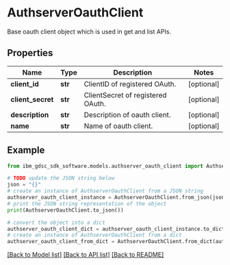 # AuthserverOauthClient

Base oauth client object which is used in get and list APIs.

## Properties

Name | Type | Description | Notes
------------ | ------------- | ------------- | -------------
**client_id** | **str** | ClientID of registered OAuth. | [optional] 
**client_secret** | **str** | ClientSecret of registered OAuth. | [optional] 
**description** | **str** | Description of oauth client. | [optional] 
**name** | **str** | Name of oauth client. | [optional] 

## Example

```python
from ibm_gdsc_sdk_software.models.authserver_oauth_client import AuthserverOauthClient

# TODO update the JSON string below
json = "{}"
# create an instance of AuthserverOauthClient from a JSON string
authserver_oauth_client_instance = AuthserverOauthClient.from_json(json)
# print the JSON string representation of the object
print(AuthserverOauthClient.to_json())

# convert the object into a dict
authserver_oauth_client_dict = authserver_oauth_client_instance.to_dict()
# create an instance of AuthserverOauthClient from a dict
authserver_oauth_client_from_dict = AuthserverOauthClient.from_dict(authserver_oauth_client_dict)
```
[[Back to Model list]](../README.md#documentation-for-models) [[Back to API list]](../README.md#documentation-for-api-endpoints) [[Back to README]](../README.md)


